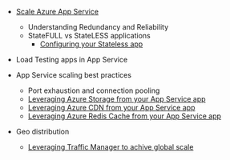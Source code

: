 * [Scale Azure App Service](../app-service/app-service-scale.md)
    * Understanding Redundancy and Reliability
    * StateFULL vs StateLESS applications
        * [Configuring your Stateless app](/blog/disabling-arrs-instance-affinity-in-windows-azure-web-sites/)

* Load Testing apps in App Service   

* App Service scaling best practices
    * Port exhaustion and connection pooling
    * [Leveraging Azure Storage from your App Service app](../storage/storage-dotnet-how-to-use-blobs.md)
    * [Leveraging Azure CDN from your App Service app](../cdn/cdn-overview.md)
    * [Leveraging Azure Redis Cache from your App Service app](../redis-cache/cache-dotnet-how-to-use-azure-redis-cache.md)
        
* Geo distribution
    * [Leveraging Traffic Manager to achive global scale](../traffic-manager/traffic-manager-overview.md)

<!--HONumber=Apr16_HO1-->


